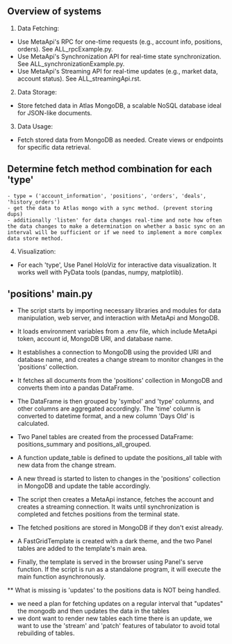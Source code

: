 ## Overview of systems

1. Data Fetching:
- Use MetaApi's RPC for one-time requests (e.g., account info, positions, orders). See ALL_rpcExample.py.
- Use MetaApi's Synchronization API for real-time state synchronization. See ALL_synchronizationExample.py.
- Use MetaApi's Streaming API for real-time updates (e.g., market data, account status). See ALL_streamingApi.rst.

2. Data Storage:
- Store fetched data in Atlas MongoDB, a scalable NoSQL database ideal for JSON-like documents.

3. Data Usage:
- Fetch stored data from MongoDB as needed. Create views or endpoints for specific data retrieval.

## Determine fetch method combination for each 'type'

    - type = ('account_information', 'positions', 'orders', 'deals', 'history_orders')
    - get the data to Atlas mongo with a sync method. (prevent storing dups)
    - additionally 'listen' for data changes real-time and note how often the data changes to make a determination on whether a basic sync on an interval will be sufficient or if we need to implement a more complex data store method.

4. Visualization:
- For each 'type', Use Panel HoloViz for interactive data visualization. It works well with PyData tools (pandas, numpy, matplotlib).


## 'positions' main.py

- The script starts by importing necessary libraries and modules for data manipulation, web server, and interaction with MetaApi and MongoDB.

- It loads environment variables from a .env file, which include MetaApi token, account id, MongoDB URI, and database name.

- It establishes a connection to MongoDB using the provided URI and database name, and creates a change stream to monitor changes in the 'positions' collection.

- It fetches all documents from the 'positions' collection in MongoDB and converts them into a pandas DataFrame.

- The DataFrame is then grouped by 'symbol' and 'type' columns, and other columns are aggregated accordingly. The 'time' column is converted to datetime format, and a new column 'Days Old' is calculated.

- Two Panel tables are created from the processed DataFrame: positions_summary and positions_all_grouped.

- A function update_table is defined to update the positions_all table with new data from the change stream.

- A new thread is started to listen to changes in the 'positions' collection in MongoDB and update the table accordingly.

- The script then creates a MetaApi instance, fetches the account and creates a streaming connection. It waits until synchronization is completed and fetches positions from the terminal state.

- The fetched positions are stored in MongoDB if they don't exist already.

- A FastGridTemplate is created with a dark theme, and the two Panel tables are added to the template's main area.

- Finally, the template is served in the browser using Panel's serve function. If the script is run as a standalone program, it will execute the main function asynchronously.

** What is missing is 'updates' to the positions data is NOT being handled.
- we need a plan for fetching updates on a regular interval that "updates" the mongodb and then updates the data in the tables
- we dont want to render new tables each time there is an update, we want to use the 'stream' and 'patch' features of tabulator to avoid total rebuilding of tables.


    
